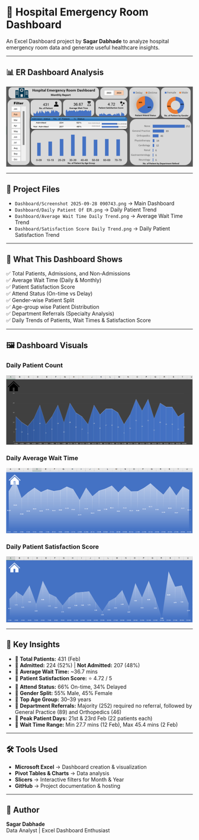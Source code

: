 # 🏥 Hospital Emergency Room Dashboard  

An Excel Dashboard project by **Sagar Dabhade** to analyze hospital emergency room data and generate useful healthcare insights.  

---

## 📊 ER Dashboard Analysis  

![](Dashboard/Screenshot%202025-09-28%20090743.png)  

---

## 📂 Project Files  
- `Dashboard/Screenshot 2025-09-28 090743.png` → Main Dashboard  
- `Dashboard/Daily Patient Of ER.png` → Daily Patient Trend  
- `Dashboard/Average Wait Time Daily Trend.png` → Average Wait Time Trend  
- `Dashboard/Satisfaction Score Daily Trend.png` → Daily Patient Satisfaction Trend  

---

## 🚀 What This Dashboard Shows  
✅ Total Patients, Admissions, and Non-Admissions  
✅ Average Wait Time (Daily & Monthly)  
✅ Patient Satisfaction Score  
✅ Attend Status (On-time vs Delay)  
✅ Gender-wise Patient Split  
✅ Age-group wise Patient Distribution  
✅ Department Referrals (Specialty Analysis)  
✅ Daily Trends of Patients, Wait Times & Satisfaction Score  

---

## 🖼️ Dashboard Visuals  

### Daily Patient Count  
![](Dashboard/Daily%20Patient%20Of%20ER.png)  

### Daily Average Wait Time  
![](Dashboard/Average%20Wait%20Time%20Daily%20Trend.png)  

### Daily Patient Satisfaction Score  
![](Dashboard/Satisfaction%20Score%20Daily%20Trend.png)  

---

## 📌 Key Insights  
- 🔹 **Total Patients:** 431 (Feb)  
- 🔹 **Admitted:** 224 (52%) | **Not Admitted:** 207 (48%)  
- 🔹 **Average Wait Time:** ~36.7 mins  
- 🔹 **Patient Satisfaction Score:** ⭐ 4.72 / 5  
- 🔹 **Attend Status:** 66% On-time, 34% Delayed  
- 🔹 **Gender Split:** 55% Male, 45% Female  
- 🔹 **Top Age Group:** 30–39 years  
- 🔹 **Department Referrals:** Majority (252) required no referral, followed by General Practice (89) and Orthopedics (46)  
- 🔹 **Peak Patient Days:** 21st & 23rd Feb (22 patients each)  
- 🔹 **Wait Time Range:** Min 27.7 mins (12 Feb), Max 45.4 mins (2 Feb)  

---

## 🛠️ Tools Used  
- **Microsoft Excel** → Dashboard creation & visualization  
- **Pivot Tables & Charts** → Data analysis  
- **Slicers** → Interactive filters for Month & Year  
- **GitHub** → Project documentation & hosting  

---

## 👤 Author  
**Sagar Dabhade**  
Data Analyst | Excel Dashboard Enthusiast  
